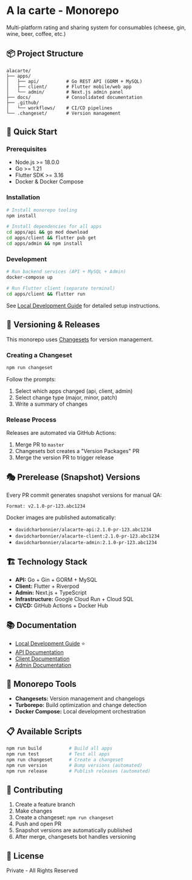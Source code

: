 # A la carte - Monorepo

Multi-platform rating and sharing system for consumables (cheese, gin, wine, beer, coffee, etc.)

## 📦 Project Structure

```
alacarte/
├── apps/
│   ├── api/          # Go REST API (GORM + MySQL)
│   ├── client/       # Flutter mobile/web app
│   └── admin/        # Next.js admin panel
├── docs/             # Consolidated documentation
├── .github/
│   └── workflows/    # CI/CD pipelines
└── .changeset/       # Version management
```

## 🚀 Quick Start

### Prerequisites
- Node.js >= 18.0.0
- Go >= 1.21
- Flutter SDK >= 3.16
- Docker & Docker Compose

### Installation

```bash
# Install monorepo tooling
npm install

# Install dependencies for all apps
cd apps/api && go mod download
cd apps/client && flutter pub get
cd apps/admin && npm install
```

### Development

```bash
# Run backend services (API + MySQL + Admin)
docker-compose up

# Run Flutter client (separate terminal)
cd apps/client && flutter run
```

See [Local Development Guide](./docs/local-development.md) for detailed setup instructions.

## 🔄 Versioning & Releases

This monorepo uses [Changesets](https://github.com/changesets/changesets) for version management.

### Creating a Changeset

```bash
npm run changeset
```

Follow the prompts:
1. Select which apps changed (api, client, admin)
2. Select change type (major, minor, patch)
3. Write a summary of changes

### Release Process

Releases are automated via GitHub Actions:
1. Merge PR to `master`
2. Changesets bot creates a "Version Packages" PR
3. Merge the version PR to trigger release

## 🎭 Prerelease (Snapshot) Versions

Every PR commit generates snapshot versions for manual QA:

```
Format: v2.1.0-pr-123.abc1234
```

Docker images are published automatically:
- `davidcharbonnier/alacarte-api:2.1.0-pr-123.abc1234`
- `davidcharbonnier/alacarte-client:2.1.0-pr-123.abc1234`
- `davidcharbonnier/alacarte-admin:2.1.0-pr-123.abc1234`

## 🏗️ Technology Stack

- **API:** Go + Gin + GORM + MySQL
- **Client:** Flutter + Riverpod
- **Admin:** Next.js + TypeScript
- **Infrastructure:** Google Cloud Run + Cloud SQL
- **CI/CD:** GitHub Actions + Docker Hub

## 📚 Documentation

- [Local Development Guide](./docs/local-development.md) ⭐
- [API Documentation](./apps/api/README.md)
- [Client Documentation](./apps/client/README.md)
- [Admin Documentation](./apps/admin/README.md)

## 🔧 Monorepo Tools

- **Changesets:** Version management and changelogs
- **Turborepo:** Build optimization and change detection
- **Docker Compose:** Local development orchestration

## 📋 Available Scripts

```bash
npm run build          # Build all apps
npm run test           # Test all apps
npm run changeset      # Create a changeset
npm run version        # Bump versions (automated)
npm run release        # Publish releases (automated)
```

## 🤝 Contributing

1. Create a feature branch
2. Make changes
3. Create a changeset: `npm run changeset`
4. Push and open PR
5. Snapshot versions are automatically published
6. After merge, changesets bot handles versioning

## 📄 License

Private - All Rights Reserved

